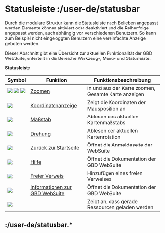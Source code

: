 # Statusleiste :/user-de/statusbar

Durch die modulare Struktur kann die Statusleiste nach Belieben angepasst werden
Elemente können aktiviert oder deaktiviert und die Reihenfolge angepasst werden, auch abhängig von verschiedenen Benutzern.
So kann zum Beispiel nicht eingeloggten Benutzern eine vereinfachte Anzeige geboten werden.

Dieser Abschnitt gibt eine Übersicht zur aktuellen Funktionalität der GBD WebSuite, unterteilt in die Bereiche Werkzeug-, Menü- und Statusleiste.

**Statusleiste**

| Symbol			| Funktion                              			|       Funktionsbeschreibung             	|
|-------------------------------|---------------------------------------------------------------|-----------------------------------------------|
| ![](zoom-in-24px.svg) ![](zoom-out-24px.svg) ![](zoom-reset-24px.svg)	|[Zoomen](/user-de/statusbar.zoomen)	         	|In und aus der Karte zoomen, Gesamte Karte anzeigen                	|
| ![](xy.png)   		|[Koordinatenanzeige](/user-de/statusbar.koordinaten)    	|Zeigt die Koordinaten der Mausposition an	|
| ![](massstab.png)   		|[Maßstab](/user-de/statusbar.massstab)	                  	|Ablesen des aktuellen Kartenmaßstabs     	|
| ![](rotation.png)   		|[Drehung](/user-de/statusbar.drehung)                   	|Ablesen der aktuellen Kartenrotation     	|
| ![](baseline-home-24px.svg)   |[Zurück zur Startseite](/user-de/statusbar.startseite)	      	|Öffnet die Anmeldeseite der WebSuite     	|
| ![](sharp-help-24px.svg)   	|[Hilfe](/user-de/statusbar.hilfe)	               		|Öffnet die Dokumentation der GBD WebSuite	|
| ![](info_fill_24px.svg)   	|[Freier Verweis](/user-de/statusbar.freier-link)            	|Hinzufügen eines freien Verweises		|
| ![](gws-logo-24px.svg) 	|[Informationen zur GBD WebSuite](/user-de/statusbar.gwsinfo)	|Öffnet die Dokumentation der GBD WebSuite	|
| ![](ajax.gif) |  | Zeigt an, dass gerade Ressourcen geladen werden |

## :/user-de/statusbar.*

